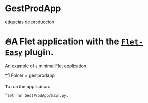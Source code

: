 # GestProdApp
etiquetas de produccion

# 🔥A Flet application with the [`Flet-Easy`](https://github.com/Daxexs/flet-easy) plugin.
An example of a minimal Flet application.

🗂️ Folder = gestprodapp

To run the application:
```bash
flet run GestProdApp/main.py.
```
